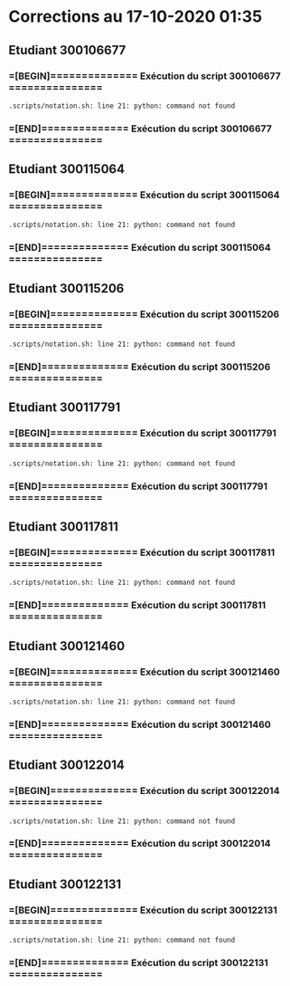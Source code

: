 # Corrections au 17-10-2020 01:35

## Etudiant 300106677 
###  =[BEGIN]============== Exécution du script 300106677 =============== 
```
.scripts/notation.sh: line 21: python: command not found
```
###  =[END]============== Exécution du script 300106677 =============== 
## Etudiant 300115064 
###  =[BEGIN]============== Exécution du script 300115064 =============== 
```
.scripts/notation.sh: line 21: python: command not found
```
###  =[END]============== Exécution du script 300115064 =============== 
## Etudiant 300115206 
###  =[BEGIN]============== Exécution du script 300115206 =============== 
```
.scripts/notation.sh: line 21: python: command not found
```
###  =[END]============== Exécution du script 300115206 =============== 
## Etudiant 300117791 
###  =[BEGIN]============== Exécution du script 300117791 =============== 
```
.scripts/notation.sh: line 21: python: command not found
```
###  =[END]============== Exécution du script 300117791 =============== 
## Etudiant 300117811 
###  =[BEGIN]============== Exécution du script 300117811 =============== 
```
.scripts/notation.sh: line 21: python: command not found
```
###  =[END]============== Exécution du script 300117811 =============== 
## Etudiant 300121460 
###  =[BEGIN]============== Exécution du script 300121460 =============== 
```
.scripts/notation.sh: line 21: python: command not found
```
###  =[END]============== Exécution du script 300121460 =============== 
## Etudiant 300122014 
###  =[BEGIN]============== Exécution du script 300122014 =============== 
```
.scripts/notation.sh: line 21: python: command not found
```
###  =[END]============== Exécution du script 300122014 =============== 
## Etudiant 300122131 
###  =[BEGIN]============== Exécution du script 300122131 =============== 
```
.scripts/notation.sh: line 21: python: command not found
```
###  =[END]============== Exécution du script 300122131 =============== 
